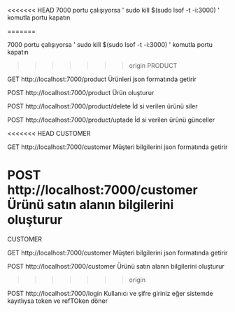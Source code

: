 <<<<<<< HEAD
7000 portu çalışıyorsa ' sudo kill $(sudo lsof -t -i:3000) ' komutla portu kapatın

=======

7000 portu çalışıyorsa  '  sudo kill $(sudo lsof -t -i:3000)  '  komutla portu kapatın



>>>>>>> origin
PRODUCT

GET http://localhost:7000/product Ürünleri json formatında getirir

POST http://localhost:7000/product Ürün oluşturur

POST http://localhost:7000/product/delete İd si verilen ürünü siler

POST http://localhost:7000/product/uptade İd si verilen ürünü günceller

<<<<<<< HEAD
CUSTOMER

GET http://localhost:7000/customer Müşteri bilgilerini json formatında getirir

POST http://localhost:7000/customer Ürünü satın alanın bilgilerini oluşturur
=======
 CUSTOMER

GET http://localhost:7000/customer Müşteri bilgilerini json formatında getirir

POST http://localhost:7000/customer Ürünü satın alanın bilgilerini oluşturur


>>>>>>> origin

POST http://localhost:7000/login Kullanıcı ve şifre giriniz eğer sistemde kayıtlıysa token ve refTOken döner

